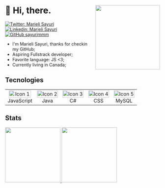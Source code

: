 # 👋 Hi, there. <img align='right' src="https://github.com/user-attachments/assets/1faab855-e9db-48c4-ab24-6b79d2d9337e" width="210">

[![Twitter: Marieli Sayuri](https://img.shields.io/twitter/follow/Marieli?style=social)](https://x.com/madevzera)
[![Linkedin: Marieli Sayuri](https://img.shields.io/badge/-marielisayuri-6505B2?style=flat-square&logo=Linkedin&logoColor=white&link=https://www.linkedin.com/in/marieli-sayuri/)](https://www.linkedin.com/in/marieli-sayuri/)
[![GitHub sayurimmm](https://img.shields.io/github/followers/sayurimmm?label=follow&style=social)](https://github.com/sayurimmm)

- I'm Marieli Sayuri, thanks for checkin my GitHub;
- Aspiring Fullstrack developer;
- Favorite language: JS <3;
- Currently living in Canada;


## Tecnologies 
<center>
<table>
  <tr>
    <td align="center">
      <img style="width: 95%; max-width: 300px;" src="https://github.com/user-attachments/assets/cf1586be-1916-4694-bee8-ad7176a6eb24" alt="Icon 1"><br>JavaScript
    </td>
    <td align="center">
      <img style="width: 100%; max-width: 300px;" src="https://github.com/user-attachments/assets/57d50c4f-a326-41ff-bf81-4856c594b30b" alt="Icon 2"><br>Java
    </td>
    <td align="center">
      <img style="width: 100%; max-width: 300px;" src="https://github.com/user-attachments/assets/dd622de8-ab78-415c-8847-0c41f14c22fe" alt="Icon 3"><br>C#
    </td>
    <td align="center">
      <img style="width: 100%; max-width: 300px;" src="https://github.com/user-attachments/assets/8b07dfae-82f5-4501-b282-e4ce2880e0b2" alt="Icon 4"><br>CSS
    </td>
    <td align="center">
      <img style="width: 100%; max-width: 300px;" src="https://github.com/user-attachments/assets/f1f2bc5c-1343-4fcf-be78-cec505935bcd" alt="Icon 5"><br>MySQL
    </td>
  </tr>
</table>
</center>

## Stats

<div>
<a href="https://github.com/sayurimmm">
<img loading="lazy" height="180em" src="https://github-readme-stats.vercel.app/api/top-langs/?username=sayurimmm&layout=compact&langs_count=7&theme=midnight-purple"/>
<img loading="lazy" height="180em" src="https://github-readme-stats.vercel.app/api?username=sayurimmm&show_icons=true&theme=midnight-purple&include_all_commits=true&count_private=true"/>
</div>
